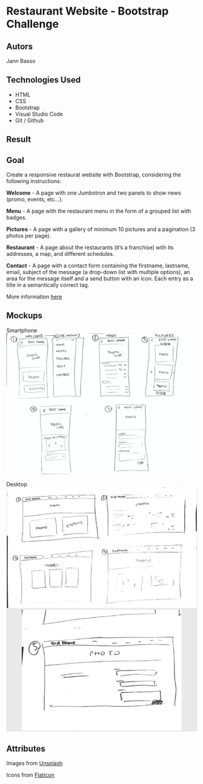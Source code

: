 # Restaurant Website - Bootstrap Challenge

## **Autors**
Jann Basso

## **Technologies Used**
- HTML
- CSS
- Bootstrap
- Visual Studio Code
- Git / Github

## **Result**


## Goal

Create a responsive restaurat website with Bootstrap, considering the following instructions:

**Welcome** - A page with one Jumbotron and two panels to show news (promo, events, etc…​).

**Menu** - A page with the restaurant menu in the form of a grouped list with badges.

**Pictures** - A page with a gallery of minimum 10 pictures and a pagination (3 photos per page).

**Restaurant** - A page about the restaurants (it’s a franchise) with its addresses, a map, and different schedules.

**Contact** - A page with a contact form containing the firstname, lastname, email, subject of the message (a drop-down list with multiple options), an area for the message itself and a send button with an icon. Each entry as a title in a semantically correct tag.

More information [here](https://github.com/becodeorg/BXL-Swartz-4-27/blob/master/1.The-Field/6.Bootstrap/restaurant.adoc)


## **Mockups**
Smartphone
![Smartphone](img/mockup-smartphone.png)

Desktop
![Desktop](img/mockup-desktop.png)



## **Attributes**
Images from [Unsplash](https://unsplash.com/?utm_source=unsplash&amp;utm_medium=referral&amp;utm_content=creditCopyText)

Icons from [Flaticon](https://www.flaticon.com/)

